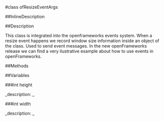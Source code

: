 #class ofResizeEventArgs


<!--
_visible: True_
_advanced: False_
_istemplated: False_
-->

##InlineDescription






##Description

This class is integrated into the openframeworks events system. When a resize event happens we record window size information inside an object of the class. Used to send event messages. In the new openFrameworks release we can find a very ilustrative example about how to use events in openFrameworks.





##Methods



##Variables



###int height

<!--
_name: height_
_type: int_
_access: public_
_version_started: 0073_
_version_deprecated: _
_summary: _
_visible: True_
_constant: True_
_advanced: False_
-->

_description: _








<!----------------------------------------------------------------------------->

###int width

<!--
_name: width_
_type: int_
_access: public_
_version_started: 0073_
_version_deprecated: _
_summary: _
_visible: True_
_constant: True_
_advanced: False_
-->

_description: _








<!----------------------------------------------------------------------------->

